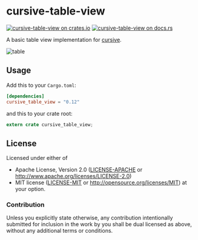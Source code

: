 # cursive-table-view

[![cursive-table-view on crates.io][cratesio-image]][cratesio]
[![cursive-table-view on docs.rs][docsrs-image]][docsrs]

[cratesio-image]: https://img.shields.io/crates/v/cursive_table_view.svg
[cratesio]: https://crates.io/crates/cursive_table_view
[docsrs-image]: https://docs.rs/cursive_table_view/badge.svg
[docsrs]: https://docs.rs/cursive_table_view/

A basic table view implementation for [cursive](https://crates.io/crates/cursive).

![table](https://cloud.githubusercontent.com/assets/124674/25067632/a6784a56-2249-11e7-8885-50ba7058565f.png)

## Usage

Add this to your `Cargo.toml`:

```toml
[dependencies]
cursive_table_view = "0.12"
```

and this to your crate root:

```rust
extern crate cursive_table_view;
```

## License

Licensed under either of
 * Apache License, Version 2.0 ([LICENSE-APACHE](LICENSE-APACHE) or http://www.apache.org/licenses/LICENSE-2.0)
 * MIT license ([LICENSE-MIT](LICENSE-MIT) or http://opensource.org/licenses/MIT)
at your option.


### Contribution

Unless you explicitly state otherwise, any contribution intentionally submitted
for inclusion in the work by you shall be dual licensed as above, without any
additional terms or conditions.
